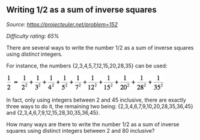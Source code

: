 Writing 1/2 as a sum of inverse squares
---------------------------------------

*Source: https://projecteuler.net/problem=152*


*Difficulty rating: 65%*

There are several ways to write the number 1/2 as a sum of inverse
squares using *distinct* integers.

For instance, the numbers {2,3,4,5,7,12,15,20,28,35} can be used:

![](img/p152_sum.gif)

In fact, only using integers between 2 and 45 inclusive, there are
exactly three ways to do it, the remaining two being:
{2,3,4,6,7,9,10,20,28,35,36,45} and {2,3,4,6,7,9,12,15,28,30,35,36,45}.

How many ways are there to write the number 1/2 as a sum of inverse
squares using distinct integers between 2 and 80 inclusive?
